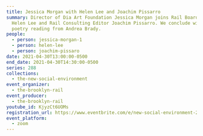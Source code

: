 ```yaml
---
title: Jessica Morgan with Helen Lee and Joachim Pissarro
summary: Director of Dia Art Foundation Jessica Morgan joins Rail Board Member
  Helen Lee and Rail Consulting Editor Joachim Pissarro. We conclude with a
  poetry reading from Andrea Brady.
people:
  - person: jessica-morgan-1
  - person: helen-lee
  - person: joachim-pissaro
date: 2021-04-30T13:00:00-0500
end_date: 2021-04-30T14:30:00-0500
series: 288
collections:
  - the-new-social-environment
event_organizer:
  - the-brooklyn-rail
event_producer:
  - the-brooklyn-rail
youtube_id: KjyzCt6UOMs
registration_url: https://www.eventbrite.com/e/new-social-environment-288-jessica-morgan-tickets-151863829803
event_platform:
  - zoom
---
```

